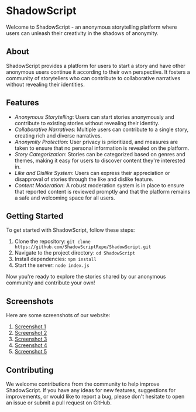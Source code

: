 # ShadowScript

Welcome to ShadowScript - an anonymous storytelling platform where users can unleash their creativity in the shadows of anonymity.

## About

ShadowScript provides a platform for users to start a story and have other anonymous users continue it according to their own perspective. It fosters a community of storytellers who can contribute to collaborative narratives without revealing their identities.

## Features

- *Anonymous Storytelling*: Users can start stories anonymously and contribute to existing stories without revealing their identity.
- *Collaborative Narratives*: Multiple users can contribute to a single story, creating rich and diverse narratives.
- *Anonymity Protection*: User privacy is prioritized, and measures are taken to ensure that no personal information is revealed on the platform.
- *Story Categorization*: Stories can be categorized based on genres and themes, making it easy for users to discover content they're interested in.
- *Like and Dislike System*: Users can express their appreciation or disapproval of stories through the like and dislike feature.
- *Content Moderation*: A robust moderation system is in place to ensure that reported content is reviewed promptly and that the platform remains a safe and welcoming space for all users.

## Getting Started

To get started with ShadowScript, follow these steps:

1. Clone the repository: `git clone https://github.com/ShadowScriptRepo/ShadowScript.git`
2. Navigate to the project directory: `cd ShadowScript`
3. Install dependencies: `npm install`
4. Start the server: `node index.js`

Now you're ready to explore the stories shared by our anonymous community and contribute your own!

## Screenshots

Here are some screenshots of our website:

1. [Screenshot 1](./public/images/readme-images/first.png)
2. [Screenshot 2](./public/images/readme-images/second.png)
3. [Screenshot 3](./public/images/readme-images/third.png)
4. [Screenshot 4](./public/images/readme-images/categories.png)
5. [Screenshot 5](./public/images/readme-images/add-story.jpeg)

## Contributing

We welcome contributions from the community to help improve ShadowScript. If you have any ideas for new features, suggestions for improvements, or would like to report a bug, please don't hesitate to open an issue or submit a pull request on GitHub.